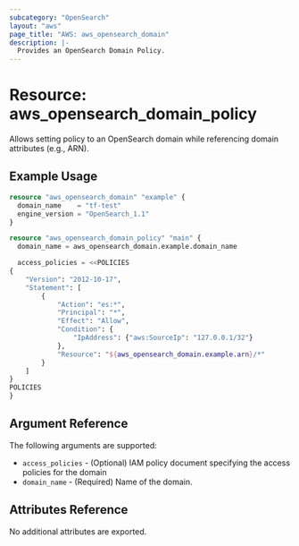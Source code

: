 ```yaml
---
subcategory: "OpenSearch"
layout: "aws"
page_title: "AWS: aws_opensearch_domain"
description: |-
  Provides an OpenSearch Domain Policy.
---
```


# Resource: aws_opensearch_domain_policy

Allows setting policy to an OpenSearch domain while referencing domain attributes (e.g., ARN).

## Example Usage

```terraform
resource "aws_opensearch_domain" "example" {
  domain_name    = "tf-test"
  engine_version = "OpenSearch_1.1"
}

resource "aws_opensearch_domain_policy" "main" {
  domain_name = aws_opensearch_domain.example.domain_name

  access_policies = <<POLICIES
{
    "Version": "2012-10-17",
    "Statement": [
        {
            "Action": "es:*",
            "Principal": "*",
            "Effect": "Allow",
            "Condition": {
                "IpAddress": {"aws:SourceIp": "127.0.0.1/32"}
            },
            "Resource": "${aws_opensearch_domain.example.arn}/*"
        }
    ]
}
POLICIES
}
```

## Argument Reference

The following arguments are supported:

* `access_policies` - (Optional) IAM policy document specifying the access policies for the domain
* `domain_name` - (Required) Name of the domain.

## Attributes Reference

No additional attributes are exported.

